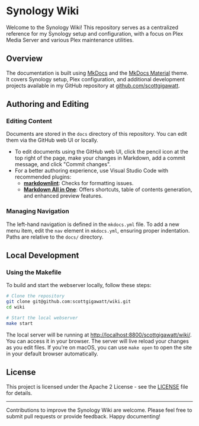 # Synology Wiki

Welcome to the Synology Wiki! This repository serves as a centralized reference for my Synology setup and configuration, with a focus on Plex Media Server and various Plex maintenance utilities.

## Overview

The documentation is built using [MkDocs](https://www.mkdocs.org) and the [MkDocs Material](https://squidfunk.github.io/mkdocs-material/) theme. It covers Synology setup, Plex configuration, and additional development projects available in my GitHub repository at [github.com/scottgigawatt](https://github.com/scottgigawatt).

## Authoring and Editing

### Editing Content

Documents are stored in the `docs` directory of this repository. You can edit them via the GitHub web UI or locally.

- To edit documents using the GitHub web UI, click the pencil icon at the top right of the page, make your changes in Markdown, add a commit message, and click "Commit changes".
- For a better authoring experience, use Visual Studio Code with recommended plugins:
    - **[markdownlint](https://marketplace.visualstudio.com/items?itemName=DavidAnson.vscode-markdownlint)**: Checks for formatting issues.
    - **[Markdown All in One](https://marketplace.visualstudio.com/items?itemName=yzhang.markdown-all-in-one)**: Offers shortcuts, table of contents generation, and enhanced preview features.

### Managing Navigation

The left-hand navigation is defined in the `mkdocs.yml` file. To add a new menu item, edit the `nav` element in `mkdocs.yml`, ensuring proper indentation. Paths are relative to the `docs/` directory.

## Local Development

### Using the Makefile

To build and start the webserver locally, follow these steps:

```bash
# Clone the repository
git clone git@github.com:scottgigawatt/wiki.git
cd wiki

# Start the local webserver
make start
```

The local server will be running at <http://localhost:8800/scottgigawatt/wiki/>. You can access it in your browser. The server will live reload your changes as you edit files. If you're on macOS, you can use `make open` to open the site in your default browser automatically.

## License

This project is licensed under the Apache 2 License - see the [LICENSE](LICENSE) file for details.

---
Contributions to improve the Synology Wiki are welcome. Please feel free to submit pull requests or provide feedback. Happy documenting!
